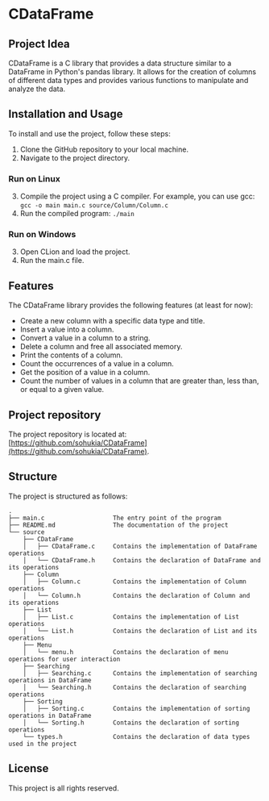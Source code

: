# CDataFrame

## Project Idea

CDataFrame is a C library that provides a data structure similar to a DataFrame in Python's pandas library. It allows for the creation of columns of different data types and provides various functions to manipulate and analyze the data.

## Installation and Usage

To install and use the project, follow these steps:
1. Clone the GitHub repository to your local machine.
2. Navigate to the project directory.
### Run on Linux
3. Compile the project using a C compiler. For example, you can use gcc: `gcc -o main main.c source/Column/Column.c`
4. Run the compiled program: `./main`
### Run on Windows
3. Open CLion and load the project.
4. Run the main.c file.

## Features
The CDataFrame library provides the following features (at least for now):  
- Create a new column with a specific data type and title.
- Insert a value into a column.
- Convert a value in a column to a string.
- Delete a column and free all associated memory.
- Print the contents of a column.
- Count the occurrences of a value in a column.
- Get the position of a value in a column.
- Count the number of values in a column that are greater than, less than, or equal to a given value.


## Project repository
The project repository is located at: [https://github.com/sohukia/CDataFrame](https://github.com/sohukia/CDataFrame).

## Structure
The project is structured as follows:
```
.
├── main.c                   The entry point of the program
├── README.md                The documentation of the project
└── source
    ├── CDataFrame
    │   ├── CDataFrame.c     Contains the implementation of DataFrame operations
    │   └── CDataFrame.h     Contains the declaration of DataFrame and its operations
    ├── Column
    │   ├── Column.c         Contains the implementation of Column operations
    │   └── Column.h         Contains the declaration of Column and its operations
    ├── List
    │   ├── List.c           Contains the implementation of List operations
    │   └── List.h           Contains the declaration of List and its operations
    ├── Menu
    │   └── menu.h           Contains the declaration of menu operations for user interaction
    ├── Searching
    │   ├── Searching.c      Contains the implementation of searching operations in DataFrame
    │   └── Searching.h      Contains the declaration of searching operations
    ├── Sorting
    │   ├── Sorting.c        Contains the implementation of sorting operations in DataFrame
    │   └── Sorting.h        Contains the declaration of sorting operations
    └── types.h              Contains the declaration of data types used in the project
```

## License
This project is all rights reserved.
